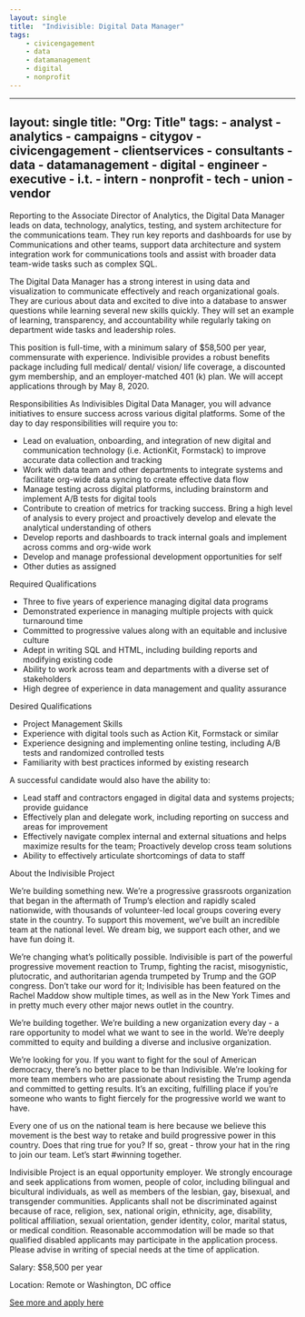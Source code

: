 ```yaml
---
layout: single
title:  "Indivisible: Digital Data Manager"
tags: 
    - civicengagement
    - data
    - datamanagement
    - digital
    - nonprofit
---
```


---
layout: single
title:  "Org: Title"
tags: 
    - analyst
    - analytics
    - campaigns
    - citygov
    - civicengagement
    - clientservices
    - consultants
    - data
    - datamanagement
    - digital
    - engineer
    - executive
    - i.t.
    - intern
    - nonprofit
    - tech
    - union
    - vendor
---

Reporting to the Associate Director of Analytics, the Digital Data Manager leads on data, technology, analytics, testing, and system architecture for the communications team. They run key reports and dashboards for use by Communications and other teams, support data architecture and system integration work for communications tools and assist with broader data team-wide tasks such as complex SQL.

The Digital Data Manager has a strong interest in using data and visualization to communicate effectively and reach organizational goals. They are curious about data and excited to dive into a database to answer questions while learning several new skills quickly.  They will set an example of learning, transparency, and accountability while regularly taking on department wide tasks and leadership roles.

This position is full-time, with a minimum salary of $58,500 per year, commensurate with experience. Indivisible provides a robust benefits package including full medical/ dental/ vision/ life coverage, a discounted gym membership, and an employer-matched 401 (k) plan. We will accept applications through by May 8, 2020. 

Responsibilities
As Indivisibles Digital Data Manager, you will advance initiatives to ensure success across various digital platforms. Some of the day to day responsibilities will require you to:
* Lead on evaluation, onboarding, and integration of new digital and communication technology (i.e. ActionKit, Formstack) to improve accurate data collection and tracking
* Work with data team and other departments to integrate systems and facilitate org-wide data syncing to create effective data flow
* Manage testing across digital platforms, including brainstorm and implement A/B tests for digital tools
* Contribute to creation of metrics for tracking success. Bring a high level of analysis to every project and proactively develop and elevate the analytical understanding of others
* Develop reports and dashboards to track internal goals and implement across comms and org-wide work
* Develop and manage professional development opportunities for self
* Other duties as assigned


Required Qualifications
* Three to five years of experience managing digital data programs
* Demonstrated experience in managing multiple projects with quick turnaround time
* Committed to progressive values along with an equitable and inclusive culture
* Adept in writing SQL and HTML, including building reports and modifying existing code
* Ability to work across team and departments with a diverse set of stakeholders
* High degree of experience in data management and quality assurance


Desired Qualifications
* Project Management Skills
* Experience with digital tools such as Action Kit, Formstack or similar
* Experience designing and implementing online testing, including A/B tests and randomized controlled tests 
* Familiarity with best practices informed by existing research


A successful candidate would also have the ability to: 
* Lead staff and contractors engaged in digital data and systems projects; provide guidance
* Effectively plan and delegate work, including reporting on success and areas for improvement 
* Effectively navigate complex internal and external situations and helps maximize results for the team; Proactively develop cross team solutions 
* Ability to effectively articulate shortcomings of data to staff

About the Indivisible Project

We’re building something new. We’re a progressive grassroots organization that began in the aftermath of Trump’s election and rapidly scaled nationwide, with thousands of volunteer-led local groups covering every state in the country. To support this movement, we’ve built an incredible team at the national level. We dream big, we support each other, and we have fun doing it.   
                           
We’re changing what’s politically possible. Indivisible is part of the powerful progressive movement reaction to Trump, fighting the racist, misogynistic, plutocratic, and authoritarian agenda trumpeted by Trump and the GOP congress. Don’t take our word for it; Indivisible has been featured on the Rachel Maddow show multiple times, as well as in the New York Times and in pretty much every other major news outlet in the country.

We’re building together. We’re building a new organization every day - a rare opportunity to model what we want to see in the world. We’re deeply committed to equity and building a diverse and inclusive organization.

We’re looking for you. If you want to fight for the soul of American democracy, there’s no better place to be than Indivisible. We’re looking for more team members who are passionate about resisting the Trump agenda and committed to getting results. It’s an exciting, fulfilling place if you’re someone who wants to fight fiercely for the progressive world we want to have.

Every one of us on the national team is here because we believe this movement is the best way to retake and build progressive power in this country. Does that ring true for you? If so, great - throw your hat in the ring to join our team. Let’s start #winning together.

Indivisible Project is an equal opportunity employer. We strongly encourage and seek applications from women, people of color, including bilingual and bicultural individuals, as well as members of the lesbian, gay, bisexual, and transgender communities. Applicants shall not be discriminated against because of race, religion, sex, national origin, ethnicity, age, disability, political affiliation, sexual orientation, gender identity, color, marital status, or medical condition. Reasonable accommodation will be made so that qualified disabled applicants may participate in the application process. Please advise in writing of special needs at the time of application.



Salary: $58,500 per year

Location: Remote or Washington, DC office


[See more and apply here](https://jobs.lever.co/indivisible/b0265fab-27d0-4b82-b149-24fc13832ec6?source=Meso)
